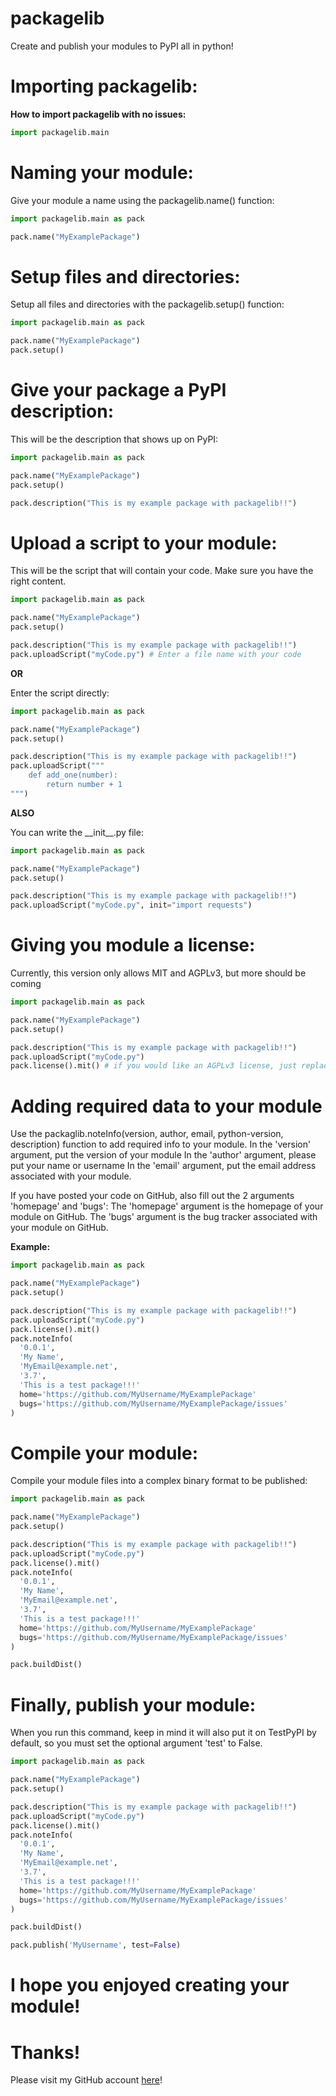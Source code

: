 # packagelib

Create and publish your modules to PyPI all in python!

# Importing packagelib:

**How to import packagelib with no issues:**

```python
import packagelib.main
```

# Naming your module:

Give your module a name using the packagelib.name() function:

```python
import packagelib.main as pack

pack.name("MyExamplePackage")
```

# Setup files and directories:

Setup all files and directories with the packagelib.setup() function:

```python
import packagelib.main as pack

pack.name("MyExamplePackage")
pack.setup()
```

# Give your package a PyPI description:

This will be the description that shows up on PyPI:

```python
import packagelib.main as pack

pack.name("MyExamplePackage")
pack.setup()

pack.description("This is my example package with packagelib!!")
```

# Upload a script to your module:

This will be the script that will contain your code. Make sure you have the right content.

```python
import packagelib.main as pack

pack.name("MyExamplePackage")
pack.setup()

pack.description("This is my example package with packagelib!!")
pack.uploadScript("myCode.py") # Enter a file name with your code
```

**OR**

Enter the script directly:

```python
import packagelib.main as pack

pack.name("MyExamplePackage")
pack.setup()

pack.description("This is my example package with packagelib!!")
pack.uploadScript("""
    def add_one(number):
        return number + 1
""")
```

**ALSO**

You can write the \_\_init\_\_.py file:

```python
import packagelib.main as pack

pack.name("MyExamplePackage")
pack.setup()

pack.description("This is my example package with packagelib!!")
pack.uploadScript("myCode.py", init="import requests")
```

# Giving you module a license:

Currently, this version only allows MIT and AGPLv3, but more should be coming

```python
import packagelib.main as pack

pack.name("MyExamplePackage")
pack.setup()

pack.description("This is my example package with packagelib!!")
pack.uploadScript("myCode.py")
pack.license().mit() # if you would like an AGPLv3 license, just replace 'mit()' with 'agplv3()'
```

# Adding required data to your module

Use the packaglib.noteInfo(version, author, email, python-version, description) function to add required info to your module.
In the 'version' argument, put the version of your module
In the 'author' argument, please put your name or username
In the 'email' argument, put the email address associated with your module.

If you have posted your code on GitHub, also fill out the 2 arguments 'homepage' and 'bugs':
The 'homepage' argument is the homepage of your module on GitHub.
The 'bugs' argument is the bug tracker associated with your module on GitHub.

**Example:**

```python
import packagelib.main as pack

pack.name("MyExamplePackage")
pack.setup()

pack.description("This is my example package with packagelib!!")
pack.uploadScript("myCode.py") 
pack.license().mit()
pack.noteInfo(
  '0.0.1',
  'My Name',
  'MyEmail@example.net',
  '3.7',
  'This is a test package!!!'
  home='https://github.com/MyUsername/MyExamplePackage'
  bugs='https://github.com/MyUsername/MyExamplePackage/issues'
)
```

# Compile your module:

Compile your module files into a complex binary format to be published:

```python
import packagelib.main as pack

pack.name("MyExamplePackage")
pack.setup()

pack.description("This is my example package with packagelib!!")
pack.uploadScript("myCode.py") 
pack.license().mit()
pack.noteInfo(
  '0.0.1',
  'My Name',
  'MyEmail@example.net',
  '3.7',
  'This is a test package!!!'
  home='https://github.com/MyUsername/MyExamplePackage'
  bugs='https://github.com/MyUsername/MyExamplePackage/issues'
)

pack.buildDist()
```

# Finally, publish your module:

When you run this command, keep in mind it will also put it on TestPyPI by default, so you must set the optional argument 'test' to False.
```python
import packagelib.main as pack

pack.name("MyExamplePackage")
pack.setup()

pack.description("This is my example package with packagelib!!")
pack.uploadScript("myCode.py") 
pack.license().mit()
pack.noteInfo(
  '0.0.1',
  'My Name',
  'MyEmail@example.net',
  '3.7',
  'This is a test package!!!'
  home='https://github.com/MyUsername/MyExamplePackage'
  bugs='https://github.com/MyUsername/MyExamplePackage/issues'
)

pack.buildDist()

pack.publish('MyUsername', test=False)
```

# I hope you enjoyed creating your module!
# Thanks!

Please visit my GitHub account [here](https://github.com/Minetezter)!
